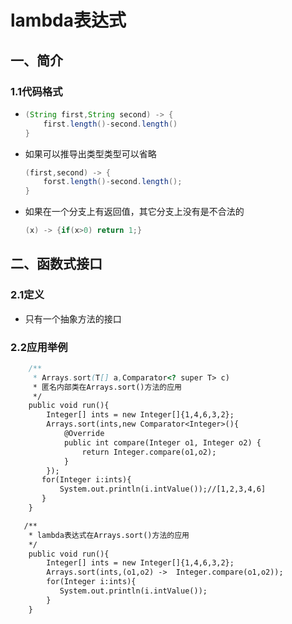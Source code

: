 # lambda表达式

## 一、简介

### 1.1代码格式

- ```java
  (String first,String second) -> {
      first.length()-second.length()
  }
  ```

  

- 如果可以推导出类型类型可以省略

  ```java
  (first,second) -> {
      forst.length()-second.length();
  }
  ```

- 如果在一个分支上有返回值，其它分支上没有是不合法的

  ```java
  (x) -> {if(x>0) return 1;}
  ```

  

## 二、函数式接口

### 2.1定义

- 只有一个抽象方法的接口

### 2.2应用举例

```java
	/**
	 * Arrays.sort(T[] a,Comparator<? super T> c)
     * 匿名内部类在Arrays.sort()方法的应用
     */
    public void run(){
        Integer[] ints = new Integer[]{1,4,6,3,2};
        Arrays.sort(ints,new Comparator<Integer>(){
            @Override
            public int compare(Integer o1, Integer o2) {
                return Integer.compare(o1,o2);
            }
        });
       for(Integer i:ints){
           System.out.println(i.intValue());//[1,2,3,4,6]
       }
    }

   /**
    * lambda表达式在Arrays.sort()方法的应用
    */
    public void run(){
        Integer[] ints = new Integer[]{1,4,6,3,2};
        Arrays.sort(ints,(o1,o2) ->  Integer.compare(o1,o2));
        for(Integer i:ints){
           System.out.println(i.intValue());
        }
    }

```

